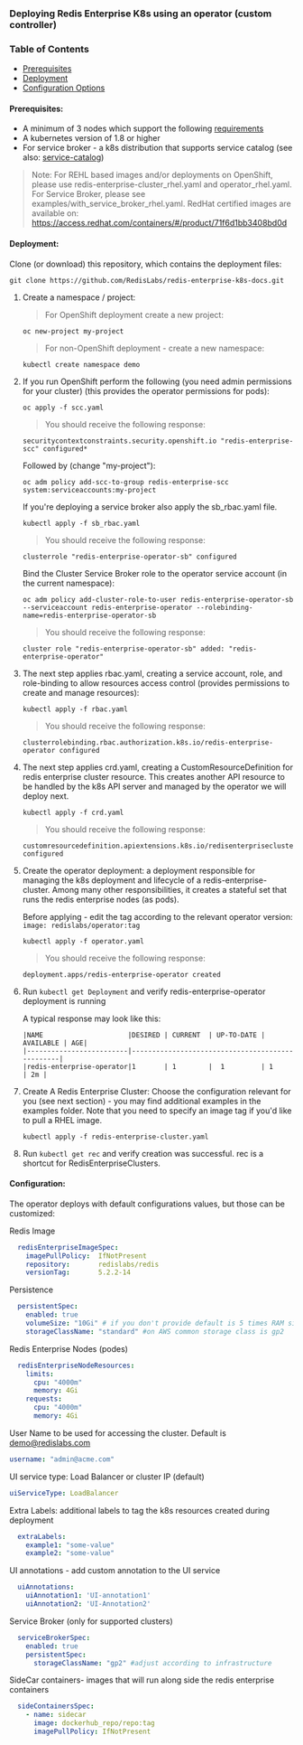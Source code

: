 ### Deploying Redis Enterprise K8s using an operator (custom controller)
### Table of Contents


* [Prerequisites](#prerequisites)
* [Deployment](#deployment)
* [Configuration Options](#configuration)



#### Prerequisites:
* A minimum of 3 nodes which support the following [requirements][] 
* A kubernetes version of 1.8 or higher
* For service broker - a k8s distribution that supports service catalog (see also: [service-catalog][])
> Note: For REHL based images and/or deployments on OpenShift, please use redis-enterprise-cluster_rhel.yaml and operator_rhel.yaml.  
For Service Broker, please see examples/with_service_broker_rhel.yaml. RedHat certified images are available on: https://access.redhat.com/containers/#/product/71f6d1bb3408bd0d  


#### Deployment:
Clone (or download) this repository, which contains the deployment files:
```
git clone https://github.com/RedisLabs/redis-enterprise-k8s-docs.git
```

1) Create a namespace / project:
    > For OpenShift deployment create a new project:
    ```
    oc new-project my-project
    ```
    
    > For non-OpenShift deployment - create a new namespace:
    ```
    kubectl create namespace demo
    ```



2) If you run OpenShift perform the following (you need admin permissions for your cluster)
(this provides the operator permissions for pods):
    ```
    oc apply -f scc.yaml
    ```
    > You should receive the following response:
    ```
    securitycontextconstraints.security.openshift.io "redis-enterprise-scc" configured*
    ```
    Followed by (change "my-project"):
    ```
    oc adm policy add-scc-to-group redis-enterprise-scc system:serviceaccounts:my-project
    ```
    If you're deploying a service broker also apply the sb_rbac.yaml file.
    ```
    kubectl apply -f sb_rbac.yaml
    ```
    > You should receive the following response:
    ```
    clusterrole "redis-enterprise-operator-sb" configured
    ```
    
    Bind the Cluster Service Broker role to the operator service account (in the current namespace):
     ```
    oc adm policy add-cluster-role-to-user redis-enterprise-operator-sb --serviceaccount redis-enterprise-operator --rolebinding-name=redis-enterprise-operator-sb
     ```
    
     > You should receive the following response:
    ```
    cluster role "redis-enterprise-operator-sb" added: "redis-enterprise-operator"
    ```

3) The next step applies rbac.yaml, creating a service account, role, and role-binding to allow resources access control (provides permissions to create and manage resources):
    ```
    kubectl apply -f rbac.yaml
    ```
    
    > You should receive the following response:
    ```
    clusterrolebinding.rbac.authorization.k8s.io/redis-enterprise-operator configured
    ```

4) The next step applies crd.yaml, creating a CustomResourceDefinition for redis enterprise cluster resource.
This creates another API resource to be handled by the k8s API server and managed by the operator we will deploy next.
    ```
    kubectl apply -f crd.yaml
    ```
    
    > You should receive the following response:
    ```
    customresourcedefinition.apiextensions.k8s.io/redisenterpriseclusters.app.redislabs.com configured
    ```

5) Create the operator deployment: a deployment responsible for managing the k8s deployment and lifecycle of a redis-enterprise-cluster.
    Among many other responsibilities, it creates a stateful set that runs the redis enterprise nodes (as pods).
    
    Before applying - edit the tag according to the relevant operator version: ```image: redislabs/operator:tag```
    ```
    kubectl apply -f operator.yaml
    ```
    
    > You should receive the following response:
    ```
    deployment.apps/redis-enterprise-operator created
    ```

6) Run ```kubectl get Deployment``` and verify redis-enterprise-operator deployment is running

    A typical response may look like this:
    ```
    |NAME                     |DESIRED | CURRENT  | UP-TO-DATE | AVAILABLE | AGE|
    |-------------------------|-------------------------------------------------|
    |redis-enterprise-operator|1	   | 1        |  1         | 1         | 2m |
    ```

7)  Create A Redis Enterprise Cluster:
    Choose the configuration relevant for you (see next section) - you may find additional examples in the examples folder. Note that you need to specify an image tag if you'd like to pull a RHEL image.

    ```kubectl apply -f redis-enterprise-cluster.yaml```

8) Run ```kubectl get rec``` and verify creation was successful. rec is a shortcut for RedisEnterpriseClusters.


#### Configuration:
The operator deploys with default configurations values, but those can be customized:

Redis Image
```yaml
  redisEnterpriseImageSpec:
    imagePullPolicy:  IfNotPresent
    repository:       redislabs/redis
    versionTag:       5.2.2-14
```

Persistence 
```yaml
  persistentSpec:
    enabled: true
    volumeSize: "10Gi" # if you don't provide default is 5 times RAM size
    storageClassName: "standard" #on AWS common storage class is gp2
```

Redis Enterprise Nodes (podes)
```yaml
  redisEnterpriseNodeResources:
    limits:
      cpu: "4000m"
      memory: 4Gi
    requests:
      cpu: "4000m"
      memory: 4Gi
```

User Name to be used for accessing the cluster. Default is demo@redislabs.com
```yaml
username: "admin@acme.com"
```

UI service type: Load Balancer or cluster IP (default)
```yaml
uiServiceType: LoadBalancer
```

Extra Labels: additional labels to tag the k8s resources created during deployment
```yaml
  extraLabels:
    example1: "some-value"
    example2: "some-value"
```

UI annotations - add custom annotation to the UI service
```yaml
  uiAnnotations:
    uiAnnotation1: 'UI-annotation1'
    uiAnnotation2: 'UI-Annotation2'
```

Service Broker (only for supported clusters)
```yaml 
  serviceBrokerSpec:
    enabled: true
    persistentSpec:
      storageClassName: "gp2" #adjust according to infrastructure 
```

SideCar containers- images that will run along side the redis enterprise containers
```yaml
  sideContainersSpec:
    - name: sidecar
      image: dockerhub_repo/repo:tag
      imagePullPolicy: IfNotPresent
```

[requirements]: https://redislabs.com/redis-enterprise-documentation/administering/designing-production/hardware-requirements/
[service-catalog]: https://kubernetes.io/docs/concepts/extend-kubernetes/service-catalog/
